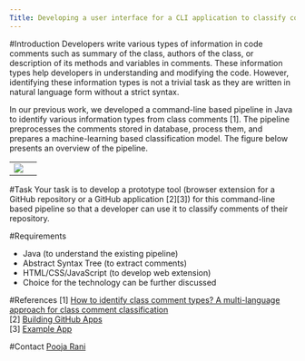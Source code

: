 ```yaml
---
Title: Developing a user interface for a CLI application to classify comments
---
```


#Introduction
Developers write various types of information in code comments such as summary of the class, authors of the class, or description of its methods and variables in comments. These information types help developers in understanding and modifying the code. However, identifying these information types is not a trivial task as they are written in natural language form without a strict syntax. 

In our previous work, we developed a command-line based pipeline in Java to identify various information types from class comments [1]. 
The pipeline preprocesses the comments stored in database, process them, and prepares a machine-learning based classification model. The figure below presents an overview of the pipeline.


| | |
|---|---|
|<img style="text-align:center" src="http://scg.unibe.ch/download/prani/cl-neon-pipeline.jpg"/>|

#Task
Your task is to develop a prototype tool (browser extension for a GitHub repository or a GitHub application [2][3]) for this command-line based pipeline so that a developer can use it to classify comments of their repository.

#Requirements

-  Java (to understand the existing pipeline)
-  Abstract Syntax Tree (to extract comments)
-  HTML/CSS/JavaScript (to develop web extension)
-  Choice for the technology can be further discussed

#References
[1] [How to identify class comment types? A multi-language approach for class comment classification](http://scg.unibe.ch/archive/papers/Rani21d.pdf)<br>
[2] [Building GitHub Apps](https://docs.github.com/en/developers/apps/building-github-apps)<br>
[3] [Example App](https://github.com/rafaelkallis/ticket-tagger)

#Contact
[Pooja Rani](%base_url%/staff/Pooja-Rani)
